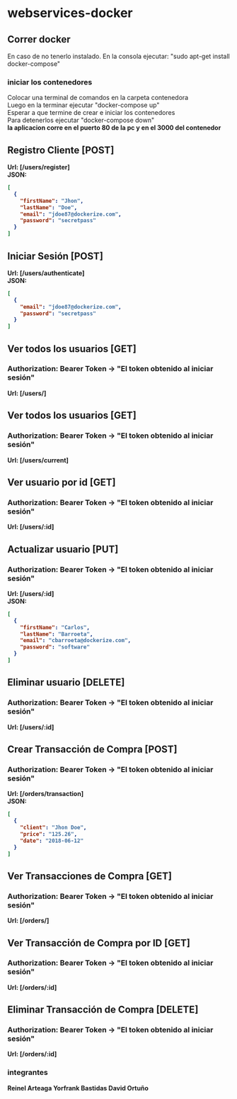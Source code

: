 # webservices-docker

## Correr docker

En caso de no tenerlo instalado. 
En la consola ejecutar: "sudo apt-get install docker-compose"
### iniciar los contenedores
Colocar una terminal de comandos en la carpeta contenedora <br />
Luego en la terminar ejecutar "docker-compose up"<br />
Esperar a que termine de crear e iniciar los contenedores<br />
Para detenerlos ejecutar "docker-compose down"<br />
<b>la aplicacion corre en el puerto 80 de la pc y en el 3000 del contenedor<b/>


## Registro Cliente [POST]
Url: [/users/register]\
JSON:
```json
[
  {
    "firstName": "Jhon",
    "lastName": "Doe",
    "email": "jdoe87@dockerize.com",
    "password": "secretpass"
  }
]
```
## Iniciar Sesión [POST]
Url: [/users/authenticate]\
JSON:
```json
[
  {
    "email": "jdoe87@dockerize.com",
    "password": "secretpass"
  }
]
```

## Ver todos los usuarios [GET]
### Authorization: Bearer Token -> "El token obtenido al iniciar sesión"
Url: [/users/]

## Ver todos los usuarios [GET]
### Authorization: Bearer Token -> "El token obtenido al iniciar sesión"
Url: [/users/current]

## Ver usuario por id [GET]
### Authorization: Bearer Token -> "El token obtenido al iniciar sesión"
Url: [/users/:id]

## Actualizar usuario [PUT]
### Authorization: Bearer Token -> "El token obtenido al iniciar sesión"
Url: [/users/:id]\
JSON:
```json
[
  {
    "firstName": "Carlos",
    "lastName": "Barroeta",
    "email": "cbarroeta@dockerize.com",
    "password": "software"
  }
]
```

## Eliminar usuario [DELETE]
### Authorization: Bearer Token -> "El token obtenido al iniciar sesión"
Url: [/users/:id]

## Crear Transacción de Compra [POST]
### Authorization: Bearer Token -> "El token obtenido al iniciar sesión"
Url: [/orders/transaction]\
JSON:
```json
[
  {
    "client": "Jhon Doe",
    "price": "125.26",
    "date": "2018-06-12"
  }
]
```

## Ver Transacciones de Compra [GET]
### Authorization: Bearer Token -> "El token obtenido al iniciar sesión"
Url: [/orders/]

## Ver Transacción de Compra por ID [GET]
### Authorization: Bearer Token -> "El token obtenido al iniciar sesión"
Url: [/orders/:id]

## Eliminar Transacción de Compra [DELETE]
### Authorization: Bearer Token -> "El token obtenido al iniciar sesión"
Url: [/orders/:id]

### integrantes
Reinel Arteaga
Yorfrank Bastidas
David Ortuño
